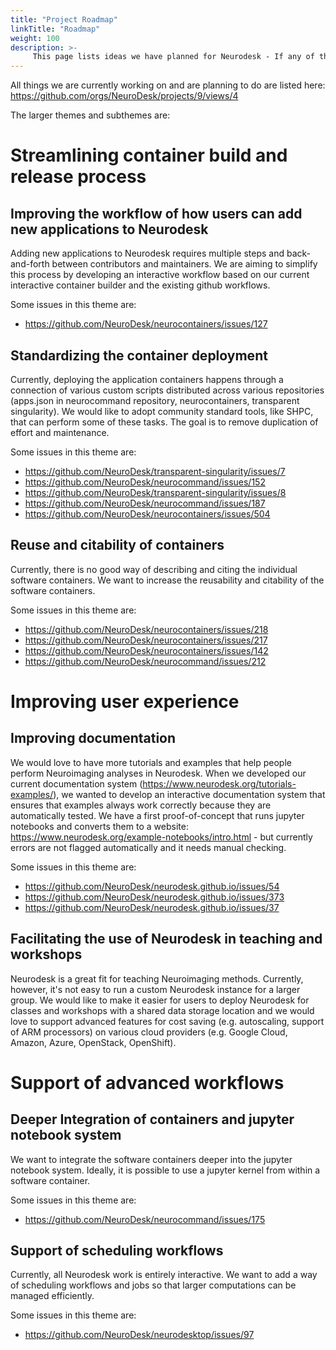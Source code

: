 ```yaml
---
title: "Project Roadmap"
linkTitle: "Roadmap"
weight: 100
description: >-
     This page lists ideas we have planned for Neurodesk - If any of these things sound exciting to you, get in touch and we help you to become a contributor.
---
```


All things we are currently working on and are planning to do are listed here: https://github.com/orgs/NeuroDesk/projects/9/views/4

The larger themes and subthemes are:


# Streamlining container build and release process
## Improving the workflow of how users can add new applications to Neurodesk

Adding new applications to Neurodesk requires multiple steps and back-and-forth between contributors and maintainers. We are aiming to simplify this process by developing an interactive workflow based on our current interactive container builder and the existing github workflows. 

Some issues in this theme are:
- https://github.com/NeuroDesk/neurocontainers/issues/127

## Standardizing the container deployment

Currently, deploying the application containers happens through a connection of various custom scripts distributed across various repositories (apps.json in neurocommand repository, neurocontainers, transparent singularity). 
We would like to adopt community standard tools, like SHPC, that can perform some of these tasks. The goal is to remove duplication of effort and maintenance. 

Some issues in this theme are:
- https://github.com/NeuroDesk/transparent-singularity/issues/7
- https://github.com/NeuroDesk/neurocommand/issues/152
- https://github.com/NeuroDesk/transparent-singularity/issues/8
- https://github.com/NeuroDesk/neurocommand/issues/187
- https://github.com/NeuroDesk/neurocontainers/issues/504

## Reuse and citability of containers

Currently, there is no good way of describing and citing the individual software containers. We want to increase the reusability and citability of the software containers.

Some issues in this theme are:
- https://github.com/NeuroDesk/neurocontainers/issues/218
- https://github.com/NeuroDesk/neurocontainers/issues/217
- https://github.com/NeuroDesk/neurocontainers/issues/142
- https://github.com/NeuroDesk/neurocommand/issues/212


# Improving user experience
## Improving documentation
We would love to have more tutorials and examples that help people perform Neuroimaging analyses in Neurodesk. When we developed our current documentation system (https://www.neurodesk.org/tutorials-examples/), we wanted to develop an interactive documentation system that ensures that examples always work correctly because they are automatically tested. We have a first proof-of-concept that runs jupyter notebooks and converts them to a website: https://www.neurodesk.org/example-notebooks/intro.html - but currently errors are not flagged automatically and it needs manual checking.

Some issues in this theme are:
- https://github.com/NeuroDesk/neurodesk.github.io/issues/54
- https://github.com/NeuroDesk/neurodesk.github.io/issues/373
- https://github.com/NeuroDesk/neurodesk.github.io/issues/37

## Facilitating the use of Neurodesk in teaching and workshops

Neurodesk is a great fit for teaching Neuroimaging methods. Currently, however, it's not easy to run a custom Neurodesk instance for a larger group. We would like to make it easier for users to deploy Neurodesk for classes and workshops with a shared data storage location and we would love to support advanced features for cost saving (e.g. autoscaling, support of ARM processors) on various cloud providers (e.g. Google Cloud, Amazon, Azure, OpenStack, OpenShift). 



# Support of advanced workflows
## Deeper Integration of containers and jupyter notebook system

We want to integrate the software containers deeper into the jupyter notebook system. Ideally, it is possible to use a jupyter kernel from within a software container.

Some issues in this theme are:
- https://github.com/NeuroDesk/neurocommand/issues/175


## Support of scheduling workflows
Currently, all Neurodesk work is entirely interactive. We want to add a way of scheduling workflows and jobs so that larger computations can be managed efficiently.

Some issues in this theme are:
- https://github.com/NeuroDesk/neurodesktop/issues/97
